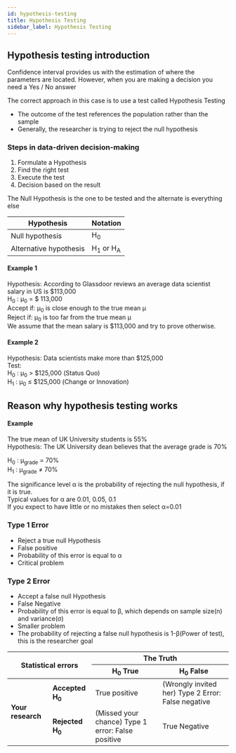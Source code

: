 ```yaml
---
id: hypothesis-testing
title: Hypothesis Testing
sidebar_label: Hypothesis Testing
---
```


## Hypothesis testing introduction
Confidence interval provides us with the estimation of where the parameters are located. However, when you are making a decision you need a Yes / No answer

The correct approach in this case is to use a test called Hypothesis Testing
- The outcome of the test references the population rather than the sample
- Generally, the researcher is trying to reject the null hypothesis
### Steps in data-driven decision-making
1. Formulate a Hypothesis
2. Find the right test
3. Execute the test
4. Decision based on the result

The Null Hypothesis is the one to be tested and the alternate is everything else

| Hypothesis | Notation |
| ---------- | -------- |
| Null hypothesis | H<sub>0</sub> |
| Alternative hypothesis | H<sub>1</sub> or H<sub>A</sub> |

#### Example 1
Hypothesis: According to Glassdoor reviews an average data scientist salary in US is $113,000  
H<sub>0</sub> : &#x03BC;<sub>0</sub> = $ 113,000  
Accept if:  &#x03BC;<sub>0</sub> is close enough to the true mean &#x03BC;  
Reject if:  &#x03BC;<sub>0</sub> is too far from the true mean &#x03BC;  
We assume that the mean salary is $113,000 and try to prove otherwise.

#### Example 2
Hypothesis: Data scientists make more than $125,000  
Test:  
H<sub>0</sub> : μ<sub>0</sub> > $125,000 (Status Quo)  
H<sub>1</sub> : μ<sub>0</sub> ≤ $125,000 (Change or Innovation)

## Reason why hypothesis testing works
#### Example
The true mean of UK University students is 55%  
Hypothesis: The UK University dean believes that the average grade is 70%  

H<sub>0</sub> : μ<sub>grade</sub> = 70%  
H<sub>1</sub> : μ<sub>grade</sub> ≠ 70%  

The significance level α is the probability of rejecting the null hypothesis, if it is true.  
Typical values for α are 0.01, 0.05, 0.1  
If you expect to have little or no mistakes then select α=0.01  

### Type 1 Error
- Reject a true null Hypothesis
- False positive
- Probability of this error is equal to α
- Critical problem

### Type 2 Error
- Accept a false null Hypothesis
- False Negative
- Probability of this error is equal to β, which depends on sample size(n) and variance(σ)
- Smaller problem
- The probability of rejecting a false null hypothesis is 1-β(Power of test), this is the researcher goal

<table>
  <thead>
    <tr>
    <th colspan="2" rowspan="2"> Statistical errors </th>
      <th colspan="2"> The Truth </th>
    </tr>
    <tr>
      <th> H<sub>0</sub> True </th>
      <th> H<sub>0</sub> False </th>
    </tr>
  </thead>
  <tbody>
    <tr>
      <td rowspan="2"> <b>Your research</b> </td>
      <td> <b>Accepted H<sub>0</sub></b> </td>
      <td> True positive </td>
      <td> (Wrongly invited her) Type 2 Error: False negative </td>
    </tr>
    <tr>
      <td> <b>Rejected H<sub>0</sub></b> </td>
      <td> (Missed your chance) Type 1 error: False positive </td>
      <td> True Negative </td>
    </tr>
  </tbody>
</table>

